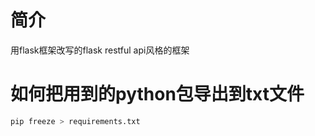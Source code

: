 # 简介
用flask框架改写的flask restful api风格的框架

# 如何把用到的python包导出到txt文件
```python
pip freeze > requirements.txt
```
